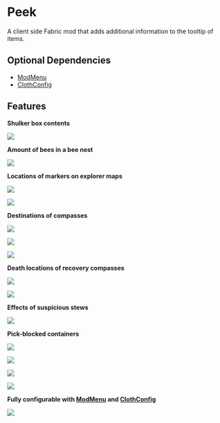 # Peek

A client side Fabric mod that adds additional information to the tooltip of items.

## Optional Dependencies

- [ModMenu](https://www.curseforge.com/minecraft/mc-mods/modmenu)
- [ClothConfig](https://www.curseforge.com/minecraft/mc-mods/cloth-config)

## Features

**Shulker box contents**

![](https://user-images.githubusercontent.com/13237524/197722472-f145c3c7-d6a0-4ff1-9f5c-4954a3414379.png)

**Amount of bees in a bee nest**

![](https://user-images.githubusercontent.com/13237524/197565144-b2348af1-c542-4348-a792-07f72b0b3bf4.png)


**Locations of markers on explorer maps**

![](https://user-images.githubusercontent.com/13237524/197565145-487b6a7d-be81-4cec-b24c-93af99aad8b3.png)

![](https://user-images.githubusercontent.com/13237524/197565139-a47886e5-00a2-4659-bbe0-2afdd18eaf08.png)


**Destinations of compasses**

![](https://user-images.githubusercontent.com/13237524/197607319-18954cfd-b902-4d74-8be9-1e83a8d9f03a.png)

![](https://user-images.githubusercontent.com/13237524/197607318-84e393b9-8769-4b1f-a365-8c3bda48c10d.png)

![](https://user-images.githubusercontent.com/13237524/197613517-42ab878f-8aba-4da5-9ab2-d6b40b04dc83.png)


**Death locations of recovery compasses**

![](https://user-images.githubusercontent.com/13237524/197613533-3d947f65-bf5c-4ebb-84e5-07e5aa06d792.png)

![](https://user-images.githubusercontent.com/13237524/197613536-f30ecb24-4e21-4d63-98c6-d5e5d500d49c.png)


**Effects of suspicious stews**

![](https://user-images.githubusercontent.com/13237524/197743511-4d0300c8-1195-428e-ba3e-bc56333d981b.png)


**Pick-blocked containers**

![](https://user-images.githubusercontent.com/13237524/197722463-66759d59-e15c-4741-b027-d165e8de285d.png)

![](https://user-images.githubusercontent.com/13237524/197735134-faa9b839-27eb-49cc-bf8a-d2f61e0f28f2.png)

![](https://user-images.githubusercontent.com/13237524/197722466-6d4b0bdf-9fcb-4b78-867a-de462fe37d97.png)

![](https://user-images.githubusercontent.com/13237524/197736803-e6496662-b14e-4ff4-9bb9-ea003ab62266.png)

**Fully configurable with [ModMenu](https://www.curseforge.com/minecraft/mc-mods/modmenu) and [ClothConfig](https://www.curseforge.com/minecraft/mc-mods/cloth-config)**

![](https://user-images.githubusercontent.com/13237524/197742785-cc89df99-037d-49cc-9488-f1c7703a4b95.png)